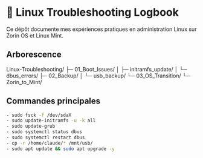 # 🐧 Linux Troubleshooting Logbook

Ce dépôt documente mes expériences pratiques en administration Linux sur Zorin OS et Linux Mint.

## Arborescence
Linux-Troubleshooting/
├─ 01_Boot_Issues/
│   ├─ initramfs_update/
│   └─ dbus_errors/
├─ 02_Backup/
│   └─ usb_backup/
└─ 03_OS_Transition/
    └─ Zorin_to_Mint/

## Commandes principales
```bash
- sudo fsck -f /dev/sdaX
- sudo update-initramfs -u -k all
- sudo update-grub
- sudo systemctl status dbus
- sudo systemctl restart dbus
- cp -r /home/claude/* /mnt/usb/
- sudo apt update && sudo apt upgrade -y
```

